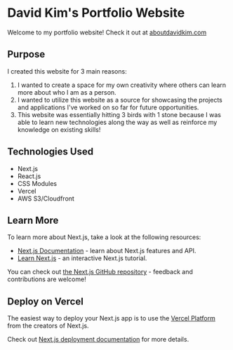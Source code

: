 # David Kim's Portfolio Website

Welcome to my portfolio website! Check it out at [aboutdavidkim.com](https://aboutdavidkim.com/)

## Purpose

I created this website for 3 main reasons:
1. I wanted to create a space for my own creativity where others can learn more about who I am as a person.
2. I wanted to utilize this website as a source for showcasing the projects and applications I've worked on so far for future opportunities.
3. This website was essentially hitting 3 birds with 1 stone because I was able to learn new technologies along the way as well as reinforce my knowledge on existing skills!

## Technologies Used

- Next.js
- React.js
- CSS Modules
- Vercel
- AWS S3/Cloudfront

## Learn More

To learn more about Next.js, take a look at the following resources:

- [Next.js Documentation](https://nextjs.org/docs) - learn about Next.js features and API.
- [Learn Next.js](https://nextjs.org/learn) - an interactive Next.js tutorial.

You can check out [the Next.js GitHub repository](https://github.com/vercel/next.js/) - feedback and contributions are welcome!

## Deploy on Vercel

The easiest way to deploy your Next.js app is to use the [Vercel Platform](https://vercel.com/new?utm_medium=default-template&filter=next.js&utm_source=create-next-app&utm_campaign=create-next-app-readme) from the creators of Next.js.

Check out [Next.js deployment documentation](https://nextjs.org/docs/deployment) for more details.
